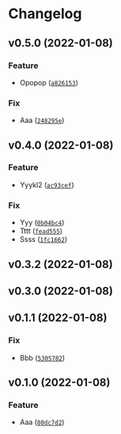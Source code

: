 # Changelog

<!--next-version-placeholder-->

## v0.5.0 (2022-01-08)
### Feature
* Opopop ([`a826153`](https://github.com/sebov/actions/commit/a826153bf52a19dabf0cf75c155b654a6ca150b3))

### Fix
* Aaa ([`248295e`](https://github.com/sebov/actions/commit/248295ea95458f0d8609ccca2e6ba708171d3605))

## v0.4.0 (2022-01-08)
### Feature
* Yyykl2 ([`ac93cef`](https://github.com/sebov/actions/commit/ac93cef1ca53a812b685a3ced23d877d09655cc1))

### Fix
* Yyy ([`0b04bc4`](https://github.com/sebov/actions/commit/0b04bc478c502c84284670e5dbde0aae02f45522))
* Tttt ([`fead555`](https://github.com/sebov/actions/commit/fead5550707cf08bcb5540840b8d1a8bf70e3b1f))
* Ssss ([`1fc1662`](https://github.com/sebov/actions/commit/1fc16623a42e033ad14696c9845754ffe12fd5c0))

## v0.3.2 (2022-01-08)


## v0.3.0 (2022-01-08)


## v0.1.1 (2022-01-08)
### Fix
* Bbb ([`5305782`](https://github.com/sebov/actions/commit/5305782ae34264d41b7066a821a376b9138a1b91))

## v0.1.0 (2022-01-08)
### Feature
* Aaa ([`80dc7d2`](https://github.com/sebov/actions/commit/80dc7d277d441463fda414a33cb730916374d90a))
